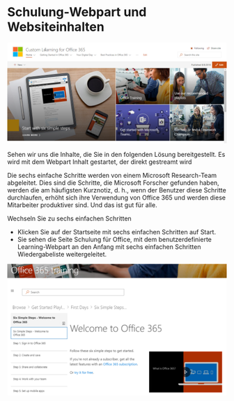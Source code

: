 # <a name="training-webpart-and-site-content"></a>Schulung-Webpart und Websiteinhalten

![Sechs einfachen Schritten](media/clo365homepage.png)

Sehen wir uns die Inhalte, die Sie in den folgenden Lösung bereitgestellt.  Es wird mit dem Webpart Inhalt gestartet, der direkt gestreamt wird 




Die sechs einfache Schritte werden von einem Microsoft Research-Team abgeleitet. Dies sind die Schritte, die Microsoft Forscher gefunden haben, werden die am häufigsten Kurznotiz, d. h., wenn der Benutzer diese Schritte durchlaufen, erhöht sich ihre Verwendung von Office 365 und werden diese Mitarbeiter produktiver sind. Und das ist gut für alle.

Wechseln Sie zu sechs einfachen Schritten
- Klicken Sie auf der Startseite mit sechs einfachen Schritten auf Start. 
- Sie sehen die Seite Schulung für Office, mit dem benutzerdefinierte Learning-Webpart an den Anfang mit sechs einfachen Schritten Wiedergabeliste weitergeleitet.  

![Sechs Schritte Wiedergabeliste](media/clo365sixsteps.png)
